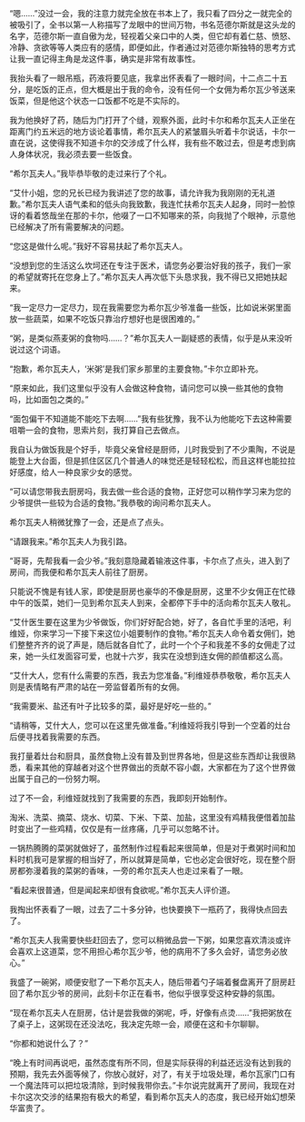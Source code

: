 “嗯……”没过一会，我的注意力就完全放在书本上了，我只看了四分之一就完全的被吸引了，全书以第一人称描写了龙眼中的世间万物，书名范德尔斯就是这头龙的名字，范德尔斯一直自傲为龙，轻视着父亲口中的人类，但它却有着仁慈、愤怒、冷静、贪欲等等人类应有的感情，即便如此，作者通过对范德尔斯独特的思考方式让我一直记得主角是龙这件事，确实是非常有故事性。

我抬头看了一眼吊瓶，药液将要见底，我拿出怀表看了一眼时间，十二点二十五分，是吃饭的正点，但大概是出于我的命令，没有任何一个女佣为希尔瓦少爷送来饭菜，但是他这个状态一口饭都不吃是不实际的。

我为他换好了药，随后为门打开了个缝，观察外面，此时卡尔和希尔瓦夫人正坐在距离门约五米远的地方谈论着事情，希尔瓦夫人的紧皱眉头听着卡尔说话，卡尔一直在说，这使得我不知道卡尔的交涉成了什么样，我有些不敢过去，但是考虑到病人身体状况，我必须去要一些饭食。

“希尔瓦夫人。”我毕恭毕敬的走过来行了个礼。

“艾什小姐，您的兄长已经为我讲述了您的故事，请允许我为我刚刚的无礼道歉。”希尔瓦夫人语气柔和的低头向我致歉，我连忙扶希尔瓦夫人起身，同时一脸惊讶的看着悠哉坐在那的卡尔，他啜了一口不知哪来的茶，向我抛了个眼神，示意他已经解决了所有需要解决的问题。

“您这是做什么呢。”我好不容易扶起了希尔瓦夫人。

“没想到您的生活这么坎坷还在专注于医术，请您务必要治好我的孩子，我们一家的希望就寄托在您身上了。”希尔瓦夫人再次低下头恳求我，我不得已又把她扶起来。

“我一定尽力一定尽力，现在我需要您为希尔瓦少爷准备一些饭，比如说米粥里面放一些蔬菜，如果不吃饭只靠治疗想好也是很困难的。”

“粥，是类似燕麦粥的食物吗……？”希尔瓦夫人一副疑惑的表情，似乎是从来没听说过这个词语。

“抱歉，希尔瓦夫人，‘米粥’是我们家乡那里的主要食物。”卡尔立即补充。

“原来如此，我们这里似乎没有人会做这种食物，请问您可以换一些其他的食物吗，比如面包之类的。”

“面包偏干不知道能不能吃下去啊……”我有些犹豫，我不认为他能吃下去这种需要咀嚼一会的食物，思索片刻，我打算自己去做点。

我自认为做饭我是个好手，毕竟父亲曾经是厨师，儿时我受到了不少熏陶，不说是能登上大台面，但是抓住区区几个普通人的味觉还是轻轻松松，而且这样也能拉拉好感度，给人一种良家少女的感觉。

“可以请您带我去厨房吗，我去做一些合适的食物，正好您可以稍作学习来为您的少爷提供一些较为合适的食物。”我恭敬的询问希尔瓦夫人。

希尔瓦夫人稍微犹豫了一会，还是点了点头。

“请跟我来。”希尔瓦夫人为我引路。

“哥哥，先帮我看一会少爷。”我刻意隐藏着输液这件事，卡尔点了点头，进入到了房间，而我便和希尔瓦夫人前往了厨房。

只能说不愧是有钱人家，即使是厨房也豪华的不像是厨房，这里不少女佣正在忙碌中午的饭菜，她们一见到希尔瓦夫人到来，全都停下手中的活向希尔瓦夫人敬礼。

“艾什医生要在这里为少爷做饭，你们好好配合她，好了，各自忙手里的活吧，利维娅，你来学习一下接下来这位小姐要制作的食物。”希尔瓦夫人命令着女佣们，她们整整齐齐的说了声是，随后就各自忙了，此时一个个子和我差不多的女佣走了过来，她一头红发面容可爱，也就十六岁，我实在没想到连女佣的颜值都这么高。

“艾什大人，您有什么需要的东西，我去为您准备。”利维娅恭恭敬敬，希尔瓦夫人则是表情略有严肃的站在一旁监督着所有的女佣。

“我需要米、盐还有叶子比较多的菜，最好是好吃一些的。”

“请稍等，艾什大人，您可以在这里先做准备。”利维娅将我引导到一个空着的灶台后便寻找着我需要的东西。

我打量着灶台和厨具，虽然食物上没有普及到世界各地，但是这些东西却让我很熟悉，看来其他的穿越者对这个世界做出的贡献不容小觑，大家都在为了这个世界做出属于自己的一份努力啊。

过了不一会，利维娅就找到了我需要的东西，我即刻开始制作。

淘米、洗菜、摘菜、烧水、切菜、下米、下菜、加盐，这里没有鸡精我便借着加盐时变出了一些鸡精，仅仅是有一丝疼痛，几乎可以忽略不计。

一锅热腾腾的菜粥就做好了，虽然制作过程看起来很简单，但是对于煮粥时间和加料时机我可是掌握的相当好了，所以就算是简单，它也必定会很好吃，现在整个厨房都弥漫着我的菜粥的香味，一旁的希尔瓦夫人也走过来看了一眼。

“看起来很普通，但是闻起来却很有食欲呢。”希尔瓦夫人评价道。

我掏出怀表看了一眼，过去了二十多分钟，也快要换下一瓶药了，我得快点回去了。

“希尔瓦夫人我需要快些赶回去了，您可以稍微品尝一下粥，如果您喜欢清淡或许会喜欢上这道菜，您不用担心希尔瓦少爷，他的病用不了多久会好，请您务必放心。”

我盛了一碗粥，顺便安慰了一下希尔瓦夫人，随后带着勺子端着餐盘离开了厨房赶回了希尔瓦少爷的房间，此刻卡尔正在看书，他似乎很享受这种安静的氛围。

“现在希尔瓦夫人在厨房，估计是尝我做的粥呢，呼，好像有点烫……”我把粥放在了桌子上，这粥现在还没法吃，我决定先晾一会，顺便在这和卡尔聊聊。

“你都和她说什么了？”

“晚上有时间再说吧，虽然态度有所不同，但是实际获得的利益还远没有达到我的预期，我先去外面等候了，你放心就好，对了，有关于垃圾处理，希尔瓦家门口有一个魔法阵可以把垃圾清除，到时候我带你去。”卡尔说完就离开了房间，我现在对卡尔这次交涉的结果抱有极大的希望，看到希尔瓦夫人的态度，我已经开始幻想荣华富贵了。


